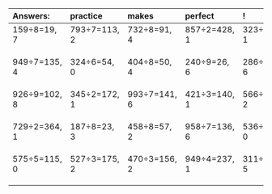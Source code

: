 | Answers: | practice | makes | perfect | ! |
| :--- | :--- | :--- | :--- | :--- |
| 159÷8=19, 7 | 793÷7=113, 2 | 732÷8=91, 4 | 857÷2=428, 1 | 323÷7=46, 1 | 
|   |   |   |   |   | 
|   |   |   |   |   | 
|   |   |   |   |   | 
| 949÷7=135, 4 | 324÷6=54, 0 | 404÷8=50, 4 | 240÷9=26, 6 | 286÷7=40, 6 | 
|   |   |   |   |   | 
|   |   |   |   |   | 
|   |   |   |   |   | 
| 926÷9=102, 8 | 345÷2=172, 1 | 993÷7=141, 6 | 421÷3=140, 1 | 566÷4=141, 2 | 
|   |   |   |   |   | 
|   |   |   |   |   | 
|   |   |   |   |   | 
| 729÷2=364, 1 | 187÷8=23, 3 | 458÷8=57, 2 | 958÷7=136, 6 | 536÷8=67, 0 | 
|   |   |   |   |   | 
|   |   |   |   |   | 
|   |   |   |   |   | 
| 575÷5=115, 0 | 527÷3=175, 2 | 470÷3=156, 2 | 949÷4=237, 1 | 311÷6=51, 5 | 
|   |   |   |   |   | 
|   |   |   |   |   | 
|   |   |   |   |   | 
